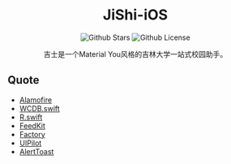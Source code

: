 <div align="center">
    <h1>JiShi-iOS</h1>
    <img alt="Github Stars" src="https://img.shields.io/github/stars/tsurumi-yizhou/JiShi-iOS">
    <img alt="Github License" src="https://img.shields.io/github/license/tsurumi-yizhou/JiShi-iOS">
    <p>吉士是一个Material You风格的吉林大学一站式校园助手。</p>
</div>

## Quote
+ [Alamofire](https://github.com/Alamofire/Alamofire)
+ [WCDB.swift](https://github.com/Tencent/wcdb)
+ [R.swift](https://github.com/mac-cain13/R.swift)
+ [FeedKit](https://github.com/nmdias/FeedKit)
+ [Factory](https://github.com/hmlongco/Factory)
+ [UIPilot](https://github.com/canopas/UIPilot)
+ [AlertToast](https://github.com/elai950/AlertToast)
